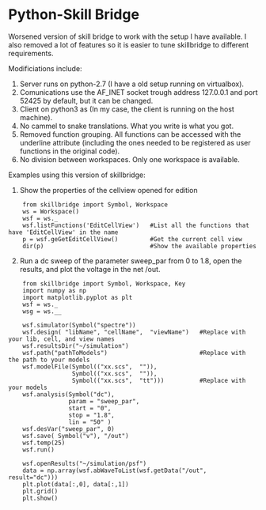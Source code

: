 # Python-Skill Bridge


Worsened version of skill bridge to work with the setup I have available. I also removed a lot of features so it is easier to tune skillbridge to different requirements.

Modificiations include:

1) Server runs on python-2.7 (I have a old setup running on virtualbox).
2) Comunications use the AF_INET socket trough address 127.0.0.1 and port 52425 by default, but it can be changed.
3) Client on python3 as (In my case, the client is running on the host machine).
4) No cammel to snake translations. What you write is what you got. 
5) Removed function grouping. All functions can be accessed with the underline attribute (including the ones needed to be registered as user functions in the original code). 
6) No division between workspaces. Only one workspace is available.

Examples using this version of skillbridge:


1) Show the properties of the cellview opened for edition
```
    from skillbridge import Symbol, Workspace
    ws = Workspace()
    wsf = ws._
    wsf.listFunctions('EditCellView')   #List all the functions that have 'EditCellView' in the name
    p = wsf.geGetEditCellView()         #Get the current cell view
    dir(p)                              #Show the available properties
```

2) Run a dc sweep of the parameter sweep_par from 0 to 1.8, open the results, and plot the voltage in the net /out. 

  
```
    from skillbridge import Symbol, Workspace, Key
    import numpy as np
    import matplotlib.pyplot as plt
    wsf = ws._
    wsg = ws.__   

    wsf.simulator(Symbol("spectre"))
    wsf.design( "libName", "cellName",  "viewName")   #Replace with your lib, cell, and view names
    wsf.resultsDir("~/simulation")
    wsf.path("pathToModels")                          #Replace with the path to your models
    wsf.modelFile(Symbol(("xx.scs",  "")), 
                  Symbol(("xx.scs",  "")), 
                  Symbol(("xx.scs",  "tt")))          #Replace with your models
    wsf.analysis(Symbol("dc"), 
                 param = "sweep_par", 
                 start = "0", 
                 stop = "1.8", 
                 lin = "50" )
    wsf.desVar("sweep_par", 0)
    wsf.save( Symbol("v"), "/out")
    wsf.temp(25)
    wsf.run()  
    
    wsf.openResults("~/simulation/psf")
    data = np.array(wsf.abWaveToList(wsf.getData("/out", result="dc")))
    plt.plot(data[:,0], data[:,1]) 
    plt.grid()
    plt.show()               
```
